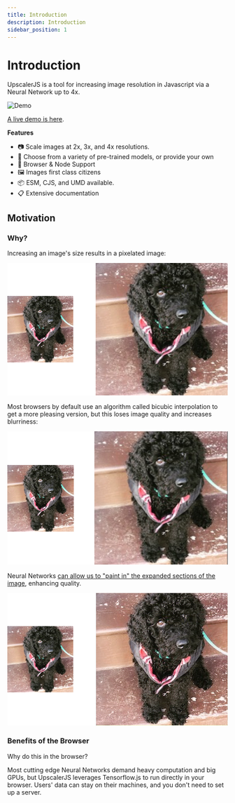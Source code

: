 ```yaml
---
title: Introduction
description: Introduction
sidebar_position: 1
---
```


# Introduction

UpscalerJS is a tool for increasing image resolution in Javascript via a Neural Network up to 4x.

![Demo](assets/demo.gif)

[A live demo is here](/demo).

**Features**

* 📷 Scale images at 2x, 3x, and 4x resolutions.
* 🤖 Choose from a variety of pre-trained models, or provide your own
* 🚀 Browser & Node Support
* 🖼️ Images first class citizens
* 📦 ESM, CJS, and UMD available.
* 📋 Extensive documentation

## Motivation

### Why?

Increasing an image's size results in a pixelated image:

![Pixelated 2x](./assets/image-2x.png)

Most browsers by default use an algorithm called bicubic interpolation to get a more pleasing version, but this loses image quality and increases blurriness:

![Bicubic 2x](./assets/image-bicubic-2x.png)

Neural Networks [can allow us to "paint in" the expanded sections of the image](https://paperswithcode.com/task/image-super-resolution), enhancing quality.

![Upscaled 2x](./assets/image-upscaled-2x.png)

### Benefits of the Browser

Why do this in the browser?

Most cutting edge Neural Networks demand heavy computation and big GPUs, but UpscalerJS leverages Tensorflow.js to run directly in your browser. Users' data can stay on their machines, and you don't need to set up a server.
